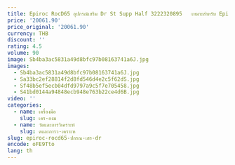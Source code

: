 ```yaml
---
title: Epiroc RocD65 อุปกรณ์เสริม Dr St Supp Half 3222320895   เหมาะสําหรับ Epiroc RocD65 3222 3208 95 สําหรับชิ้นส่วนเครื่องจักรขุด
price: '20061.90'
price_original: '20061.90'
currency: THB
discount: ''
rating: 4.5
volume: 90
image: Sb4ba3ac5831a49d8bfc97b08163741a6J.jpg
images:
  - Sb4ba3ac5831a49d8bfc97b08163741a6J.jpg
  - Sa33bc2ef28814f2d8fd546d4e2c5f62dS.jpg
  - Sf48b5ef5ecb04dfd9797a9c5f7e705458.jpg
  - S41bd0144a94848ecb948e763b22ce4d6B.jpg
video: ''
categories:
  - name: เครื่องมือ
    slug: เคร-องม
  - name: วัดและการวิเคราะห์
    slug: ดและการว-เคราะห
slug: epiroc-rocd65-ปกรณ-เสร-dr
encode: oFE9Tto
lang: th
---
```

  